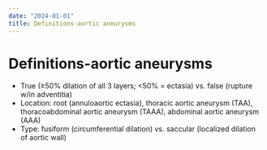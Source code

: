 ```yaml
---
date: "2024-01-01"
title: Definitions-aortic aneurysms
---
```


# Definitions-aortic aneurysms

* True (≥50% dilation of all 3 layers; <50% = ectasia) vs. false (rupture w/in adventitia)
* Location: root (annuloaortic ectasia), thoracic aortic aneurysm (TAA), thoracoabdominal aortic aneurysm (TAAA), abdominal aortic aneurysm (AAA)
* Type: fusiform (circumferential dilation) vs. saccular (localized dilation of aortic wall)
